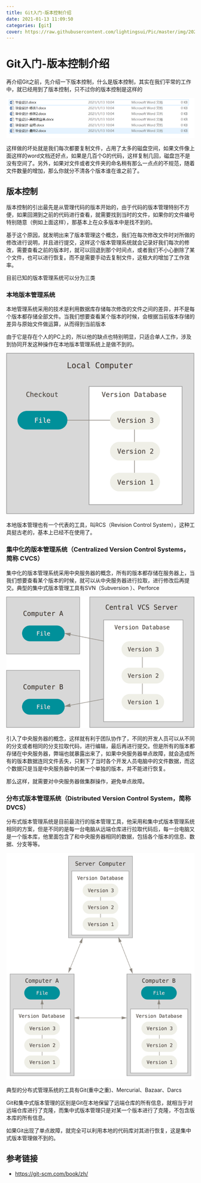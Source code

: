 ```yaml
---
title: Git入门-版本控制介绍
date: 2021-01-13 11:09:50
categories: [git]
cover: https://raw.githubusercontent.com/lightingsui/Pic/master/img/20210113111200.png
---
```

# Git入门-版本控制介绍

再介绍Git之前，先介绍一下版本控制，什么是版本控制，其实在我们平常的工作中，就已经用到了版本控制，只不过你的版本控制是这样的

![](https://raw.githubusercontent.com/lightingsui/Pic/master/img/20210113100703.png)

这样做的坏处就是我们每次都要复制文件，占用了太多的磁盘空间，如果文件像上面这样的word文档还好点，如果是几百个G的代码，这样复制几回，磁盘岂不是没有空间了。另外，如果对文件或者文件夹的命名稍有那么一点点的不规范，随着文件数量的增加，那么你就分不清各个版本谁在谁之前了。

## 版本控制

版本控制的引出最先是从管理代码的版本开始的，由于代码的版本管理特别不方便，如果回溯到之前的代码进行查看，就需要找到当时的文件，如果你的文件编号特别随意（例如上面这样），那基本上在众多版本中是找不到的。

基于这个原因，就发明出来了版本管理这个概念，我们在每次修改文件时对所做的修改进行说明，并且进行提交，这样这个版本管理系统就会记录好我们每次的修改，需要查看之前的版本时，就可以回退到那个时间点，或者我们不小心删除了某个文件，也可以进行恢复。而不是需要手动去复制文件，这极大的增加了工作效率。

目前已知的版本管理系统可以分为三类

### 本地版本管理系统

本地管理系统采用的技术是利用数据库存储每次修改的文件之间的差异，并不是每个版本都存储全部文件。当我们想要查看某个版本的时候，会根据当前版本存储的差异与原始文件做运算，从而得到当前版本

由于它是存在个人的PC上的，所以他的缺点也特别明显，只适合单人工作，涉及到协同开发这种操作在本地版本管理系统上是做不到的。

![](https://raw.githubusercontent.com/lightingsui/Pic/master/img/20210113102306.png)

本地版本管理也有一个代表的工具，叫RCS（Revision Control System），这种工具挺古老的，基本上已经不在使用了。

### 集中化的版本管理系统（Centralized Version Control Systems，简称 CVCS）

集中化的版本管理系统采用中央服务器的概念，所有的版本都存储在服务器上，当我们想要查看某个版本的时候，就可以从中央服务器进行拉取，进行修改后再提交。典型的集中式版本管理工具有SVN（Subversion ）、Perforce 

![](https://raw.githubusercontent.com/lightingsui/Pic/master/img/20210113103602.png)

引入了中央服务器的概念，这样就有利于团队协作了，不同的开发人员可以从不同的分支或者相同的分支拉取代码，进行编辑，最后再进行提交。但是所有的版本都存储在中央服务器，弊端也就暴露出来了，如果中央服务器单点故障，就会造成所有的版本数据连同文件丢失，只剩下了当时各个开发人员电脑中的文件数据，而这个数据只是当是中央服务器中的某一个单独的版本，并不能进行恢复。

那么这样，就需要对中央服务器做集群操作，避免单点故障。

### 分布式版本管理系统（Distributed Version Control System，简称 DVCS）

分布式版本管理系统是目前最流行的版本管理工具，他采用和集中式版本管理系统相同的方案，但是不同的是每一台电脑从远端仓库进行拉取代码后，每一台电脑又是一个版本库，他里面包含了和中央服务器相同的数据，包括各个版本的信息、数据、分支等等。

![](https://raw.githubusercontent.com/lightingsui/Pic/master/img/20210113104528.png)

典型的分布式管理系统的工具有Git(重中之重)、Mercurial、Bazaar、Darcs 

Git和集中式版本管理的区别是Git在本地保留了远端仓库的所有信息，就相当于对远端仓库进行了克隆，而集中式版本管理只是对某一个版本进行了克隆，不包含版本库的所有信息。

如果Git出现了单点故障，就完全可以利用本地的代码库对其进行恢复，这是集中式版本管理做不到的。

## 参考链接

+ https://git-scm.com/book/zh/


